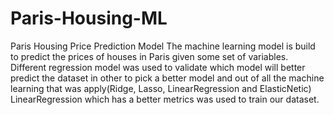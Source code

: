 # Paris-Housing-ML
Paris Housing Price Prediction Model
The machine learning model is build to predict the prices of houses in Paris given some set of variables.
Different regression model was used to validate which model will better predict the dataset in other to pick a better model and out of all the machine learning that was apply(Ridge, Lasso, LinearRegression and ElasticNetic) LinearRegression which has a better metrics was used to train our dataset.
